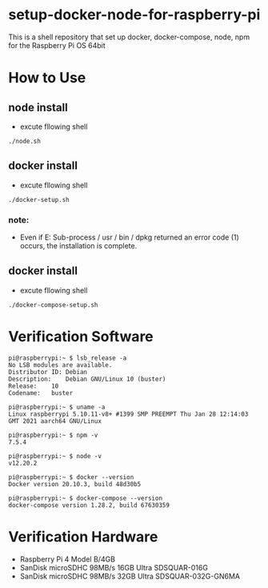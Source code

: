 # setup-docker-node-for-raspberry-pi
This is a shell repository that set up docker, docker-compose, node, npm for the Raspberry Pi OS 64bit


# How to Use
## node install
- excute fllowing shell
```
./node.sh
```

## docker install
- excute fllowing shell
```
./docker-setup.sh
```
### note:
- Even if E: Sub-process / usr / bin / dpkg returned an error code (1) occurs, the installation is complete.

## docker install
- excute fllowing shell
```
./docker-compose-setup.sh
```

# Verification Software
```
pi@raspberrypi:~ $ lsb_release -a
No LSB modules are available.
Distributor ID:	Debian
Description:	Debian GNU/Linux 10 (buster)
Release:	10
Codename:	buster

pi@raspberrypi:~ $ uname -a
Linux raspberrypi 5.10.11-v8+ #1399 SMP PREEMPT Thu Jan 28 12:14:03 GMT 2021 aarch64 GNU/Linux

pi@raspberrypi:~ $ npm -v
7.5.4

pi@raspberrypi:~ $ node -v
v12.20.2

pi@raspberrypi:~ $ docker --version
Docker version 20.10.3, build 48d30b5

pi@raspberrypi:~ $ docker-compose --version
docker-compose version 1.28.2, build 67630359
```


# Verification Hardware
- Raspberry Pi 4 Model B/4GB
- SanDisk microSDHC 98MB/s 16GB Ultra SDSQUAR-016G
- SanDisk microSDHC 98MB/s 32GB Ultra SDSQUAR-032G-GN6MA
